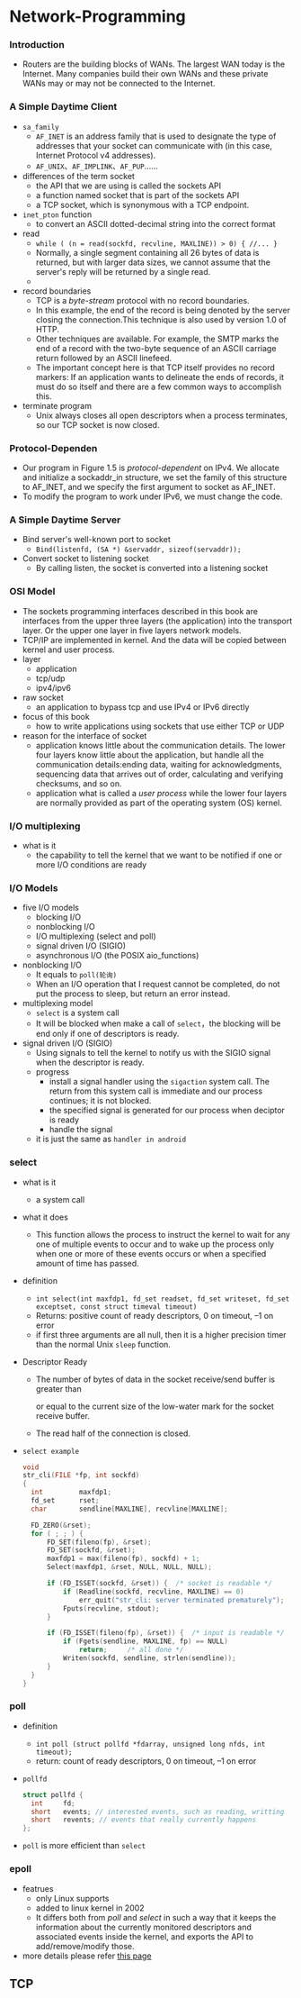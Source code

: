 # Network-Programming

### Introduction

* Routers are the building blocks of WANs. The largest WAN today is the Internet. Many companies build their own WANs and these private WANs may or may not be connected to the Internet.

### A Simple Daytime Client

* `sa_family`
  * `AF_INET` is an address family that is used to designate the type of addresses that your socket can communicate with (in this case, Internet Protocol v4 addresses). 
  * `AF_UNIX`、`AF_IMPLINK`、`AF_PUP`……
* differences of the term socket
  * the API that we are using is called the sockets API
  * a function named socket that is part of the sockets API
  * a TCP socket, which is synonymous with a TCP endpoint.
* `inet_pton` function
  * to convert an ASCII dotted-decimal string into the correct format
* read
  * `while ( (n = read(sockfd, recvline, MAXLINE)) > 0) { //... }`
  * Normally, a single segment containing all 26 bytes of data is returned, but with larger data sizes, we cannot assume that the server's reply will be returned by a single read.
  * 
* record boundaries
  * TCP  is a *byte-stream* protocol with no record boundaries.
  * In this example, the end of the record is being denoted by the server closing the connection.This technique is also used by version 1.0 of HTTP.
  * Other techniques are available. For example, the SMTP marks the end of a record with the two-byte sequence of an ASCII carriage return followed by an ASCII linefeed.
  * The important concept here is that TCP itself provides no record markers: If an application wants to delineate the ends of records, it must do so itself and there are a few common ways to accomplish this.
* terminate program
  * Unix always closes all open descriptors when a process terminates, so our TCP socket is now closed.

### Protocol-Dependen

* Our program in Figure 1.5 is *protocol-dependent* on IPv4. We allocate and initialize a sockaddr_in structure, we set the family of this structure to AF_INET, and we specify the first argument to socket as AF_INET.
* To modify the program to work under IPv6, we must change the code.

### A Simple Daytime Server

* Bind server's well-known port to socket
  * `Bind(listenfd, (SA *) &servaddr, sizeof(servaddr));`
* Convert socket to listening socket
  * By calling listen, the socket is converted into a listening socket

### OSI Model

* The sockets programming interfaces described in this book are interfaces from the upper three layers (the application) into the transport layer. Or the upper one layer in five layers network models.
* TCP/IP are implemented in kernel. And the data will be copied between kernel and user process.
* layer
  * application
  * tcp/udp
  * ipv4/ipv6
* raw socket
  * an application to bypass tcp and use IPv4 or IPv6 directly
* focus of this book
  * how to write applications using sockets that use either TCP or UDP
* reason for the interface of socket
  * application knows little about the communication details. The lower four layers know little about the application, but handle all the communication details:ending data, waiting for acknowledgments, sequencing data that arrives out of order, calculating and verifying checksums, and so on.
  * application what is called a *user process* while the lower four layers are normally provided as part of the operating system (OS) kernel.

### I/O multiplexing

* what is it
  * the capability to tell the kernel that we want to be notified if one or more I/O conditions are ready

### I/O Models

* five I/O models
  * blocking I/O
  * nonblocking I/O
  * I/O multiplexing (select and poll)
  * signal driven I/O (SIGIO)
  * asynchronous I/O (the POSIX aio_functions)
* nonblocking I/O
  * It equals to `poll(轮询)`
  * When an I/O operation that I request cannot be completed, do not put the process to sleep, but return an error instead.
* multiplexing model
  * `select` is a system call
  * It will be blocked when make a call of `select`，the blocking will be end only if one of descriptors is ready.
* signal driven I/O (SIGIO)
  * Using signals to tell the kernel to notify us with the SIGIO signal when the descriptor is ready.
  * progress
    * install a signal handler using the `sigaction` system call. The return from this system call is immediate and our process continues; it is not blocked.
    * the specified signal is generated for our process when deciptor is ready
    * handle the signal
  * it is just the same as `handler in android`

### select

* what is it

  * a system call

* what it does

  * This function allows the process to instruct the kernel to wait for any one of multiple events to occur and to wake up the process only when one or more of these events occurs or when a specified amount of time has passed.

* definition

  * `int select(int maxfdp1, fd_set readset, fd_set writeset, fd_set exceptset, const struct timeval timeout)`
  * Returns: positive count of ready descriptors, 0 on timeout, –1 on error
  * if first three arguments are all null, then it is a higher precision timer than the normal Unix `sleep` function.

* Descriptor Ready

  * The number of bytes of data in the socket receive/send buffer is greater than

    or equal to the current size of the low-water mark for the socket receive buffer.

  * The read half of the connection is closed.

* `select example`

  ```c
  void
  str_cli(FILE *fp, int sockfd)
  {
  	int			maxfdp1;
  	fd_set		rset;
  	char		sendline[MAXLINE], recvline[MAXLINE];
  
  	FD_ZERO(&rset);
  	for ( ; ; ) {
  		FD_SET(fileno(fp), &rset);
  		FD_SET(sockfd, &rset);
  		maxfdp1 = max(fileno(fp), sockfd) + 1;
  		Select(maxfdp1, &rset, NULL, NULL, NULL);
  
  		if (FD_ISSET(sockfd, &rset)) {	/* socket is readable */
  			if (Readline(sockfd, recvline, MAXLINE) == 0)
  				err_quit("str_cli: server terminated prematurely");
  			Fputs(recvline, stdout);
  		}
  
  		if (FD_ISSET(fileno(fp), &rset)) {  /* input is readable */
  			if (Fgets(sendline, MAXLINE, fp) == NULL)
  				return;		/* all done */
  			Writen(sockfd, sendline, strlen(sendline));
  		}
  	}
  }

### poll

* definition
  * `int poll (struct pollfd *fdarray, unsigned long nfds, int timeout);`
  * return: count of ready descriptors, 0 on timeout, –1 on error

* `pollfd`

  ```c
  struct pollfd {
  	int     fd; 
  	short   events; // interested events, such as reading, writting
  	short   revents; // events that really currently happens
  };

* `poll` is more efficient than `select`

### epoll

* featrues
  * only Linux supports
  * added to linux kernel in 2002
  * It differs both from *poll* and *select* in such a way that it keeps the information about the currently monitored descriptors and associated events inside the kernel, and exports the API to add/remove/modify those.
* more details please refer [this page](https://www.ulduzsoft.com/2014/01/select-poll-epoll-practical-difference-for-system-architects/)

## TCP